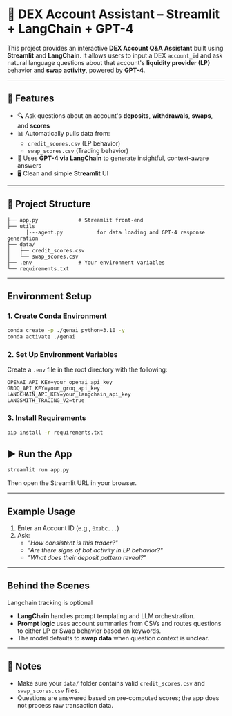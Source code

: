 # 🧠 DEX Account Assistant – Streamlit + LangChain + GPT-4

This project provides an interactive **DEX Account Q&A Assistant** built using **Streamlit** and **LangChain**. It allows users to input a DEX `account_id` and ask natural language questions about that account's **liquidity provider (LP)** behavior and **swap activity**, powered by **GPT-4**.

---

## 🚀 Features

- 🔍 Ask questions about an account's **deposits**, **withdrawals**, **swaps**, and **scores**
- 📊 Automatically pulls data from:
  - `credit_scores.csv` (LP behavior)
  - `swap_scores.csv` (Trading behavior)
- 🧠 Uses **GPT-4 via LangChain** to generate insightful, context-aware answers
- 🖥️ Clean and simple **Streamlit** UI

---

## 📁 Project Structure

```
├── app.py             # Streamlit front-end
├── utils
      |---agent.py           for data loading and GPT-4 response generation
├── data/
│   ├── credit_scores.csv
│   └── swap_scores.csv
├── .env               # Your environment variables
└── requirements.txt
```

---

##  Environment Setup

### 1. Create Conda Environment

```bash
conda create -p ./genai python=3.10 -y
conda activate ./genai
```
### 2. Set Up Environment Variables

Create a `.env` file in the root directory with the following:

```env
OPENAI_API_KEY=your_openai_api_key
GROQ_API_KEY=your_groq_api_key
LANGCHAIN_API_KEY=your_langchain_api_key
LANGSMITH_TRACING_V2=true
```

### 3. Install Requirements

```bash
pip install -r requirements.txt
```

## ▶️ Run the App

```bash
streamlit run app.py
```

Then open the Streamlit URL in your browser.

---

##  Example Usage

1. Enter an Account ID (e.g., `0xabc...`)
2. Ask:  
   - *"How consistent is this trader?"*  
   - *"Are there signs of bot activity in LP behavior?"*  
   - *"What does their deposit pattern reveal?"*

---

##  Behind the Scenes
 Langchain tracking is optional
- **LangChain** handles prompt templating and LLM orchestration.
- **Prompt logic** uses account summaries from CSVs and routes questions to either LP or Swap behavior based on keywords.
- The model defaults to **swap data** when question context is unclear.

---

## 📌 Notes

- Make sure your `data/` folder contains valid `credit_scores.csv` and `swap_scores.csv` files.
- Questions are answered based on pre-computed scores; the app does not process raw transaction data.


